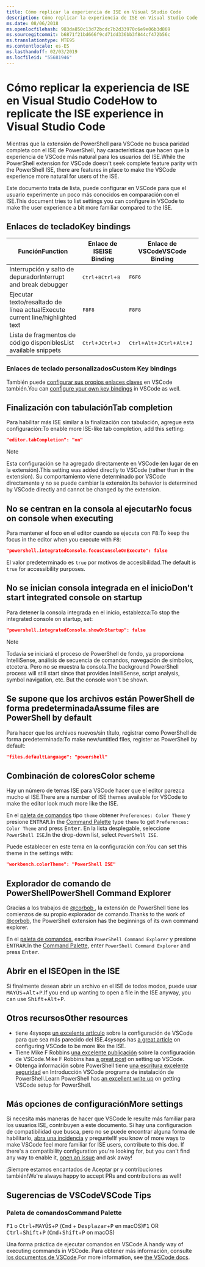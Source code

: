 ```yaml
---
title: Cómo replicar la experiencia de ISE en Visual Studio Code
description: Cómo replicar la experiencia de ISE en Visual Studio Code
ms.date: 08/06/2018
ms.openlocfilehash: 983da850c13d72bcdc7b2d33970c6e9e06b3d869
ms.sourcegitcommit: b6871f21bd666f9cd71dd336bb3f844cf472b56c
ms.translationtype: MTE95
ms.contentlocale: es-ES
ms.lasthandoff: 02/03/2019
ms.locfileid: "55681946"
---
```

# <a name="how-to-replicate-the-ise-experience-in-visual-studio-code"></a><span data-ttu-id="b821a-103">Cómo replicar la experiencia de ISE en Visual Studio Code</span><span class="sxs-lookup"><span data-stu-id="b821a-103">How to replicate the ISE experience in Visual Studio Code</span></span>

<span data-ttu-id="b821a-104">Mientras que la extensión de PowerShell para VSCode no busca paridad completa con el ISE de PowerShell, hay características que hacen que la experiencia de VSCode más natural para los usuarios del ISE.</span><span class="sxs-lookup"><span data-stu-id="b821a-104">While the PowerShell extension for VSCode doesn't seek complete feature parity with the PowerShell ISE, there are features in place to make the VSCode experience more natural for users of the ISE.</span></span>

<span data-ttu-id="b821a-105">Este documento trata de lista, puede configurar en VSCode para que el usuario experimente un poco más conocidos en comparación con el ISE.</span><span class="sxs-lookup"><span data-stu-id="b821a-105">This document tries to list settings you can configure in VSCode to make the user experience a bit more familiar compared to the ISE.</span></span>

## <a name="key-bindings"></a><span data-ttu-id="b821a-106">Enlaces de teclado</span><span class="sxs-lookup"><span data-stu-id="b821a-106">Key bindings</span></span>

| <span data-ttu-id="b821a-107">Función</span><span class="sxs-lookup"><span data-stu-id="b821a-107">Function</span></span>                              | <span data-ttu-id="b821a-108">Enlace de ISE</span><span class="sxs-lookup"><span data-stu-id="b821a-108">ISE Binding</span></span>                  | <span data-ttu-id="b821a-109">Enlace de VSCode</span><span class="sxs-lookup"><span data-stu-id="b821a-109">VSCode Binding</span></span>                              |
| ----------------                      | -----------                  | --------------                              |
| <span data-ttu-id="b821a-110">Interrupción y salto de depurador</span><span class="sxs-lookup"><span data-stu-id="b821a-110">Interrupt and break debugger</span></span>          | <span data-ttu-id="b821a-111"><kbd>Ctrl</kbd>+<kbd>B</kbd></span><span class="sxs-lookup"><span data-stu-id="b821a-111"><kbd>Ctrl</kbd>+<kbd>B</kbd></span></span> | <span data-ttu-id="b821a-112"><kbd>F6</kbd></span><span class="sxs-lookup"><span data-stu-id="b821a-112"><kbd>F6</kbd></span></span>                               |
| <span data-ttu-id="b821a-113">Ejecutar texto/resaltado de línea actual</span><span class="sxs-lookup"><span data-stu-id="b821a-113">Execute current line/highlighted text</span></span> | <span data-ttu-id="b821a-114"><kbd>F8</kbd></span><span class="sxs-lookup"><span data-stu-id="b821a-114"><kbd>F8</kbd></span></span>                | <span data-ttu-id="b821a-115"><kbd>F8</kbd></span><span class="sxs-lookup"><span data-stu-id="b821a-115"><kbd>F8</kbd></span></span>                               |
| <span data-ttu-id="b821a-116">Lista de fragmentos de código disponibles</span><span class="sxs-lookup"><span data-stu-id="b821a-116">List available snippets</span></span>               | <span data-ttu-id="b821a-117"><kbd>Ctrl</kbd>+<kbd>J</kbd></span><span class="sxs-lookup"><span data-stu-id="b821a-117"><kbd>Ctrl</kbd>+<kbd>J</kbd></span></span> | <span data-ttu-id="b821a-118"><kbd>Ctrl</kbd>+<kbd>Alt</kbd>+<kbd>J</kbd></span><span class="sxs-lookup"><span data-stu-id="b821a-118"><kbd>Ctrl</kbd>+<kbd>Alt</kbd>+<kbd>J</kbd></span></span> |

### <a name="custom-key-bindings"></a><span data-ttu-id="b821a-119">Enlaces de teclado personalizados</span><span class="sxs-lookup"><span data-stu-id="b821a-119">Custom Key bindings</span></span>

<span data-ttu-id="b821a-120">También puede [configurar sus propios enlaces claves](https://code.visualstudio.com/docs/getstarted/keybindings#_custom-keybindings-for-refactorings) en VSCode también.</span><span class="sxs-lookup"><span data-stu-id="b821a-120">You can [configure your own key bindings](https://code.visualstudio.com/docs/getstarted/keybindings#_custom-keybindings-for-refactorings) in VSCode as well.</span></span>

## <a name="tab-completion"></a><span data-ttu-id="b821a-121">Finalización con tabulación</span><span class="sxs-lookup"><span data-stu-id="b821a-121">Tab completion</span></span>

<span data-ttu-id="b821a-122">Para habilitar más ISE similar a la finalización con tabulación, agregue esta configuración:</span><span class="sxs-lookup"><span data-stu-id="b821a-122">To enable more ISE-like tab completion, add this setting:</span></span>

```json
"editor.tabCompletion": "on"
```

> [!NOTE]
> <span data-ttu-id="b821a-123">Esta configuración se ha agregado directamente en VSCode (en lugar de en la extensión).</span><span class="sxs-lookup"><span data-stu-id="b821a-123">This setting was added directly to VSCode (rather than in the extension).</span></span> <span data-ttu-id="b821a-124">Su comportamiento viene determinado por VSCode directamente y no se puede cambiar la extensión.</span><span class="sxs-lookup"><span data-stu-id="b821a-124">Its behavior is determined by VSCode directly and cannot be changed by the extension.</span></span>

## <a name="no-focus-on-console-when-executing"></a><span data-ttu-id="b821a-125">No se centran en la consola al ejecutar</span><span class="sxs-lookup"><span data-stu-id="b821a-125">No focus on console when executing</span></span>

<span data-ttu-id="b821a-126">Para mantener el foco en el editor cuando se ejecuta con <kbd>F8</kbd>:</span><span class="sxs-lookup"><span data-stu-id="b821a-126">To keep the focus in the editor when you execute with <kbd>F8</kbd>:</span></span>

```json
"powershell.integratedConsole.focusConsoleOnExecute": false
```

<span data-ttu-id="b821a-127">El valor predeterminado es `true` por motivos de accesibilidad.</span><span class="sxs-lookup"><span data-stu-id="b821a-127">The default is `true` for accessibility purposes.</span></span>

## <a name="dont-start-integrated-console-on-startup"></a><span data-ttu-id="b821a-128">No se inician consola integrada en el inicio</span><span class="sxs-lookup"><span data-stu-id="b821a-128">Don't start integrated console on startup</span></span>

<span data-ttu-id="b821a-129">Para detener la consola integrada en el inicio, establezca:</span><span class="sxs-lookup"><span data-stu-id="b821a-129">To stop the integrated console on startup, set:</span></span>

```json
"powershell.integratedConsole.showOnStartup": false
```

> [!NOTE]
> <span data-ttu-id="b821a-130">Todavía se iniciará el proceso de PowerShell de fondo, ya proporciona IntelliSense, análisis de secuencia de comandos, navegación de símbolos, etcetera. Pero no se muestra la consola.</span><span class="sxs-lookup"><span data-stu-id="b821a-130">The background PowerShell process will still start since that provides IntelliSense, script analysis, symbol navigation, etc. But the console won't be shown.</span></span>

## <a name="assume-files-are-powershell-by-default"></a><span data-ttu-id="b821a-131">Se supone que los archivos están PowerShell de forma predeterminada</span><span class="sxs-lookup"><span data-stu-id="b821a-131">Assume files are PowerShell by default</span></span>

<span data-ttu-id="b821a-132">Para hacer que los archivos nuevos/sin título, registrar como PowerShell de forma predeterminada:</span><span class="sxs-lookup"><span data-stu-id="b821a-132">To make new/untitled files, register as PowerShell by default:</span></span>

```json
"files.defaultLanguage": "powershell"
```

## <a name="color-scheme"></a><span data-ttu-id="b821a-133">Combinación de colores</span><span class="sxs-lookup"><span data-stu-id="b821a-133">Color scheme</span></span>

<span data-ttu-id="b821a-134">Hay un número de temas ISE para VSCode hacer que el editor parezca mucho el ISE.</span><span class="sxs-lookup"><span data-stu-id="b821a-134">There are a number of ISE themes available for VSCode to make the editor look much more like the ISE.</span></span>

<span data-ttu-id="b821a-135">En el [paleta de comandos] tipo `theme` obtener `Preferences: Color Theme` y presione <kbd>ENTRAR</kbd>.</span><span class="sxs-lookup"><span data-stu-id="b821a-135">In the [Command Palette] type `theme` to get `Preferences: Color Theme` and press <kbd>Enter</kbd>.</span></span>
<span data-ttu-id="b821a-136">En la lista desplegable, seleccione `PowerShell ISE`.</span><span class="sxs-lookup"><span data-stu-id="b821a-136">In the drop-down list, select `PowerShell ISE`.</span></span>

<span data-ttu-id="b821a-137">Puede establecer en este tema en la configuración con:</span><span class="sxs-lookup"><span data-stu-id="b821a-137">You can set this theme in the settings with:</span></span>

```json
"workbench.colorTheme": "PowerShell ISE"
```

## <a name="powershell-command-explorer"></a><span data-ttu-id="b821a-138">Explorador de comando de PowerShell</span><span class="sxs-lookup"><span data-stu-id="b821a-138">PowerShell Command Explorer</span></span>

<span data-ttu-id="b821a-139">Gracias a los trabajos de [ @corbob ](https://github.com/corbob), la extensión de PowerShell tiene los comienzos de su propio explorador de comando.</span><span class="sxs-lookup"><span data-stu-id="b821a-139">Thanks to the work of [@corbob](https://github.com/corbob), the PowerShell extension has the beginnings of its own command explorer.</span></span>

<span data-ttu-id="b821a-140">En el [paleta de comandos], escriba `PowerShell Command Explorer` y presione <kbd>ENTRAR</kbd>.</span><span class="sxs-lookup"><span data-stu-id="b821a-140">In the [Command Palette], enter `PowerShell Command Explorer` and press <kbd>Enter</kbd>.</span></span>

## <a name="open-in-the-ise"></a><span data-ttu-id="b821a-141">Abrir en el ISE</span><span class="sxs-lookup"><span data-stu-id="b821a-141">Open in the ISE</span></span>

<span data-ttu-id="b821a-142">Si finalmente desean abrir un archivo en el ISE de todos modos, puede usar <kbd>MAYÚS</kbd>+<kbd>Alt</kbd>+<kbd>P</kbd>.</span><span class="sxs-lookup"><span data-stu-id="b821a-142">If you end up wanting to open a file in the ISE anyway, you can use <kbd>Shift</kbd>+<kbd>Alt</kbd>+<kbd>P</kbd>.</span></span>

## <a name="other-resources"></a><span data-ttu-id="b821a-143">Otros recursos</span><span class="sxs-lookup"><span data-stu-id="b821a-143">Other resources</span></span>

- <span data-ttu-id="b821a-144">tiene 4sysops [un excelente artículo](https://4sysops.com/archives/make-visual-studio-code-look-and-behave-like-powershell-ise/) sobre la configuración de VSCode para que sea más parecido del ISE.</span><span class="sxs-lookup"><span data-stu-id="b821a-144">4sysops has [a great article](https://4sysops.com/archives/make-visual-studio-code-look-and-behave-like-powershell-ise/) on configuring VSCode to be more like the ISE.</span></span>
- <span data-ttu-id="b821a-145">Tiene Mike F Robbins [una excelente publicación](https://mikefrobbins.com/2017/08/24/how-to-install-visual-studio-code-and-configure-it-as-a-replacement-for-the-powershell-ise/) sobre la configuración de VSCode.</span><span class="sxs-lookup"><span data-stu-id="b821a-145">Mike F Robbins has [a great post](https://mikefrobbins.com/2017/08/24/how-to-install-visual-studio-code-and-configure-it-as-a-replacement-for-the-powershell-ise/) on setting up VSCode.</span></span>
- <span data-ttu-id="b821a-146">Obtenga información sobre PowerShell tiene [una escritura excelente seguridad](https://www.learnpwsh.com/setup-vs-code-for-powershell/) en Introducción VSCode programa de instalación de PowerShell.</span><span class="sxs-lookup"><span data-stu-id="b821a-146">Learn PowerShell has [an excellent write up](https://www.learnpwsh.com/setup-vs-code-for-powershell/) on getting VSCode setup for PowerShell.</span></span>

## <a name="more-settings"></a><span data-ttu-id="b821a-147">Más opciones de configuración</span><span class="sxs-lookup"><span data-stu-id="b821a-147">More settings</span></span>

<span data-ttu-id="b821a-148">Si necesita más maneras de hacer que VSCode le resulte más familiar para los usuarios ISE, contribuyen a este documento. Si hay una configuración de compatibilidad que busca, pero no se puede encontrar alguna forma de habilitarlo, [abra una incidencia](https://github.com/PowerShell/vscode-powershell/issues/new/choose) y pregunte!</span><span class="sxs-lookup"><span data-stu-id="b821a-148">If you know of more ways to make VSCode feel more familiar for ISE users, contribute to this doc. If there's a compatibility configuration you're looking for, but you can't find any way to enable it, [open an issue](https://github.com/PowerShell/vscode-powershell/issues/new/choose) and ask away!</span></span>

<span data-ttu-id="b821a-149">¡Siempre estamos encantados de Aceptar pr y contribuciones también!</span><span class="sxs-lookup"><span data-stu-id="b821a-149">We're always happy to accept PRs and contributions as well!</span></span>

## <a name="vscode-tips"></a><span data-ttu-id="b821a-150">Sugerencias de VSCode</span><span class="sxs-lookup"><span data-stu-id="b821a-150">VSCode Tips</span></span>

### <a name="command-palette"></a><span data-ttu-id="b821a-151">Paleta de comandos</span><span class="sxs-lookup"><span data-stu-id="b821a-151">Command Palette</span></span>

<span data-ttu-id="b821a-152"><kbd>F1</kbd> o <kbd>Ctrl</kbd>+<kbd>MAYÚS</kbd>+<kbd>P</kbd> (<kbd>Cmd</kbd> + <kbd> Desplazar</kbd>+<kbd>P</kbd> en macOS)</span><span class="sxs-lookup"><span data-stu-id="b821a-152"><kbd>F1</kbd> OR <kbd>Ctrl</kbd>+<kbd>Shift</kbd>+<kbd>P</kbd> (<kbd>Cmd</kbd>+<kbd>Shift</kbd>+<kbd>P</kbd> on macOS)</span></span>

<span data-ttu-id="b821a-153">Una forma práctica de ejecutar comandos en VSCode.</span><span class="sxs-lookup"><span data-stu-id="b821a-153">A handy way of executing commands in VSCode.</span></span>
<span data-ttu-id="b821a-154">Para obtener más información, consulte [los documentos de VSCode](https://code.visualstudio.com/docs/getstarted/userinterface#_command-palette).</span><span class="sxs-lookup"><span data-stu-id="b821a-154">For more information, see [the VSCode docs](https://code.visualstudio.com/docs/getstarted/userinterface#_command-palette).</span></span>

[Paleta de comandos]: #command-palette
[Command Palette]: #command-palette
